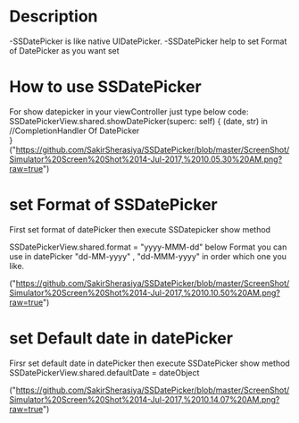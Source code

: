 # Description

-SSDatePicker is like native UIDatePicker. 
-SSDatePicker help to set Format of DatePicker as you want set


# How to use SSDatePicker

For show datepicker in your viewController just type below code:
  SSDatePickerView.shared.showDatePicker(superc: self) { (date, str) in
    //CompletionHandler Of DatePicker            
  }
  ("https://github.com/SakirSherasiya/SSDatePicker/blob/master/ScreenShot/Simulator%20Screen%20Shot%2014-Jul-2017,%2010.05.30%20AM.png?raw=true")


# set Format of SSDatePicker

First set format of datePicker then execute SSDatepicker show method

  SSDatePickerView.shared.format = "yyyy-MMM-dd"
  below Format you can use in datePicker
  "dd-MM-yyyy" , "dd-MMM-yyyy" in order which one you like.
  
  
  ("https://github.com/SakirSherasiya/SSDatePicker/blob/master/ScreenShot/Simulator%20Screen%20Shot%2014-Jul-2017,%2010.10.50%20AM.png?raw=true")
  
# set Default date in datePicker

Firsr set default date in datePicker then execute SSDatePicker show method
  SSDatePickerView.shared.defaultDate = dateObject

  ("https://github.com/SakirSherasiya/SSDatePicker/blob/master/ScreenShot/Simulator%20Screen%20Shot%2014-Jul-2017,%2010.14.07%20AM.png?raw=true")


  
